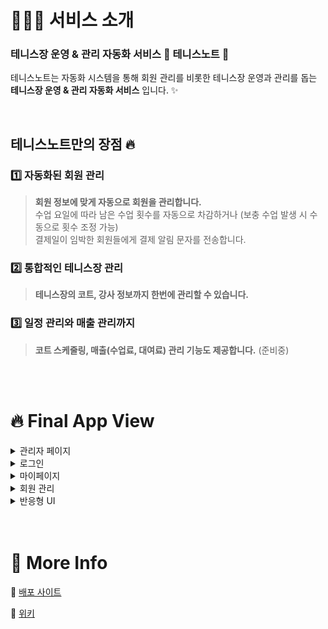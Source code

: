 # 💁🏻‍♀️ 서비스 소개

### 테니스장 운영 & 관리 자동화 서비스 🎾 테니스노트 📒

테니스노트는 자동화 시스템을 통해 회원 관리를 비롯한 테니스장 운영과 관리를 돕는 **테니스장 운영 & 관리 자동화 서비스** 입니다. ✨

<br>

## 테니스노트만의 장점 🔥

### 1️⃣ 자동화된 회원 관리

> **회원 정보에 맞게 자동으로 회원을 관리합니다.**  
  수업 요일에 따라 남은 수업 횟수를 자동으로 차감하거나 (보충 수업 발생 시 수동으로 횟수 조정 가능)  
  결제일이 임박한 회원들에게 결제 알림 문자를 전송합니다.

### 2️⃣ 통합적인 테니스장 관리

> **테니스장의 코트, 강사 정보까지 한번에 관리할 수 있습니다.**

### 3️⃣ 일정 관리와 매출 관리까지

> **코트 스케줄링, 매출(수업료, 대여료) 관리 기능도 제공합니다.** (준비중)

<br>
<br>

# 🔥 Final App View

<details>
<summary>관리자 페이지</summary>
<div markdown="1"> 
      
#### 계정 목록 열람
<img src="https://raw.githubusercontent.com/ssumniee/tennis-note/dev/client/public/final-app-views/1.png" width="1000">

#### 관리자 계정 생성
<img src="https://raw.githubusercontent.com/ssumniee/tennis-note/dev/client/public/final-app-views/2.gif" width="1000">

#### 임시 계정 생성
<img src="https://raw.githubusercontent.com/ssumniee/tennis-note/dev/client/public/final-app-views/3.gif" width="1000">

#### 계정 정보 수정
<img src="https://raw.githubusercontent.com/ssumniee/tennis-note/dev/client/public/final-app-views/4.gif" width="1000">

#### 계정 정보 삭제
<img src="https://raw.githubusercontent.com/ssumniee/tennis-note/dev/client/public/final-app-views/5.gif" width="1000">

</div>
</details>

<details>
<summary>로그인</summary>
<div markdown="1"> 
      
#### 관리자 계정 로그인
<img src="https://raw.githubusercontent.com/ssumniee/tennis-note/dev/client/public/final-app-views/6-1.gif" width="1000">

#### 임시 계정 로그인
<img src="https://raw.githubusercontent.com/ssumniee/tennis-note/dev/client/public/final-app-views/6-2.gif" width="1000">

#### 일반 계정 로그인
<img src="https://raw.githubusercontent.com/ssumniee/tennis-note/dev/client/public/final-app-views/6-3.gif" width="1000">

#### 비밀번호 찾기
<img src="https://raw.githubusercontent.com/ssumniee/tennis-note/dev/client/public/final-app-views/7.gif" width="1000">

</div>
</details>

<details>
<summary>마이페이지</summary>
<div markdown="1"> 
      
#### 비밀번호 변경
> 임시 계정 상태애서 초기 비밀번호 변경 후 일반 계정으로 전환
<img src="https://raw.githubusercontent.com/ssumniee/tennis-note/dev/client/public/final-app-views/8.gif" width="1000">

#### 테니스장 프로필 변경
<img src="https://raw.githubusercontent.com/ssumniee/tennis-note/dev/client/public/final-app-views/9.gif" width="1000">

#### 테니스장 코트 & 강사 목록 열람
<img src="https://raw.githubusercontent.com/ssumniee/tennis-note/dev/client/public/final-app-views/10.png" width="1000">

#### 테니스장 코트 & 강사 정보 입력
<img src="https://raw.githubusercontent.com/ssumniee/tennis-note/dev/client/public/final-app-views/11.gif" width="1000">

#### 테니스장 코트 & 강사 정보 수정
<img src="https://raw.githubusercontent.com/ssumniee/tennis-note/dev/client/public/final-app-views/12.gif" width="1000">

#### 테니스장 코트 & 강사 정보 삭제
<img src="https://raw.githubusercontent.com/ssumniee/tennis-note/dev/client/public/final-app-views/13.gif" width="1000">

</div>
</details>

<details>
<summary>회원 관리</summary>
<div markdown="1"> 
      
#### 회원 정보 목록 열람
<img src="https://raw.githubusercontent.com/ssumniee/tennis-note/dev/client/public/final-app-views/14.gif" width="1000">

#### 회원 정보 입력
<img src="https://raw.githubusercontent.com/ssumniee/tennis-note/dev/client/public/final-app-views/15.gif" width="1000">

#### 회원 정보 수정
<img src="https://raw.githubusercontent.com/ssumniee/tennis-note/dev/client/public/final-app-views/16.gif" width="1000">

#### 회원 정보 삭제
<img src="https://raw.githubusercontent.com/ssumniee/tennis-note/dev/client/public/final-app-views/17.gif" width="1000">

</div>
</details>

<details>
<summary>반응형 UI</summary>
<div markdown="1"> 
      
#### 테이블 UI
<img src="https://raw.githubusercontent.com/ssumniee/tennis-note/dev/client/public/final-app-views/res-loop-0.3.gif" width="1000">

</div>
</details>

<br>
<br>

# 🎈 More Info

🚀 [배포 사이트](https://tennisnote.info)

📖 [위키](https://github.com/ssumniee/tennis-note/wiki)
